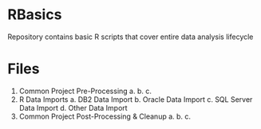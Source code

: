# RBasics
Repository contains basic R scripts that cover entire data analysis lifecycle

# Files
1. Common Project Pre-Processing
  a.
  b.
  c.
2. R Data Imports
  a. DB2 Data Import
  b. Oracle Data Import
  c. SQL Server Data Import
  d. Other Data Import
3. Common Project Post-Processing & Cleanup
  a.
  b.
  c.
